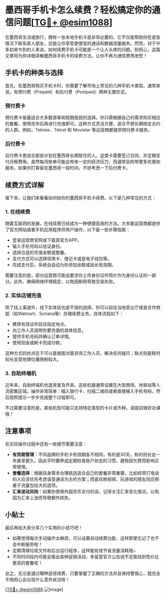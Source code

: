 # 墨西哥手机卡怎么续费？轻松搞定你的通信问题[[TG💪+ @esim1088](https://t.me/s/esim1088)]

在墨西哥生活或旅行，拥有一张本地手机卡是非常必要的。它不仅能帮助你在紧急情况下联系家人朋友，还能让你享受更便宜的通话和数据流量服务。然而，对于许多初来乍到的人来说，如何续费手机卡可能是一个让人头疼的问题。别担心，这篇文章将为你详细讲解墨西哥手机卡的续费方法，让你不再为通信费用发愁！

## 手机卡的种类与选择

首先，在墨西哥购买手机卡时，你需要了解市场上常见的几种手机卡类型。通常来说，有预付费（Prepaid）和后付费（Postpaid）两种主要形式。

### 预付费卡

预付费卡是最适合大多数游客和短期居民的选择。你只需根据自己的需求购买相应的套餐，使用完毕后再进行充值即可。这种方式灵活方便，适合不想长期绑定合约的人群。例如，Telmex、Telcel 和 Movistar 等运营商都提供预付费卡服务。

### 后付费卡

后付费卡更适合那些计划在墨西哥长期居住的人。这类卡需要签订合同，并定期支付月租费用。虽然每月账单可能会带来一定的经济压力，但通常会附带更多优惠和服务。如果你打算留在墨西哥一段时间，不妨考虑一下后付费卡。

## 续费方式详解

接下来，让我们来看看如何给你的墨西哥手机卡续费。以下是几种常见的方式：

### 1. 在线续费

随着互联网的发展，在线续费已经成为一种便捷高效的方法。大多数运营商都提供了官方网站或者手机应用程序供用户操作。以下是一些步骤指南：

- 登录运营商官网或下载其官方APP。
- 输入手机号码以验证身份。
- 选择合适的充值金额或套餐。
- 支付方式可以选择信用卡、借记卡或是电子钱包等。
- 完成支付后，系统会自动为你添加余额或延长有效期。

需要注意的是，部分运营商可能会要求你上传身份证件照片作为身份认证的一部分。此外，确保网络环境稳定，以免因断网导致交易失败。

### 2. 实体店铺充值

除了线上渠道外，线下实体店也是不错的选择。你可以前往当地营业厅或是合作商超（如Walmart、Soriana等）办理续费业务。具体流程如下：

- 携带有效证件前往指定地点。
- 向工作人员说明你要充值的具体信息。
- 提供手机号码并确认订单详情。
- 使用现金或刷卡完成付款。

这种方式的优点在于可以直接面对面咨询工作人员，解决任何疑问；缺点则是耗时较长且受地理位置限制较大。

### 3. 自助终端机

近年来，自助终端机也逐渐普及开来。这些机器通常设置在大型商场、地铁站等人流密集区域。操作非常简单：插入银行卡、扫描二维码或者直接输入手机号码，然后按照提示一步步完成整个过程即可。

不过需要注意的是，某些机型可能只支持特定类型的卡片或币种，请提前做好功课哦！

## 注意事项

在实际操作过程中还有一些细节需要注意：

- **有效期管理**：不同品牌的手机卡有效期各不相同，有的是30天，有的则长达一年甚至更久。因此平时要养成定期检查账户状态的习惯，避免因欠费而影响正常使用。
- **套餐选择**：根据自身需求合理挑选适合自己的套餐非常重要。比如经常打电话的人应该优先考虑语音通话为主的方案；而喜欢刷视频、玩游戏的朋友则应侧重于流量包较大的选项。
- **汇率波动风险**：如果你使用外国货币支付的话，记得关注汇率变化情况，以免因为汇率上涨而导致额外损失。

## 小贴士

最后再给大家分享几个实用的小技巧吧！

- 如果觉得每次手动操作太麻烦，可以设置自动续费功能，这样即使忘记了也不会中断服务啦！
- 定期清理垃圾文件和后台运行程序，这样能有效节省流量消耗哦~
- 不同时间段内可能会推出各种促销活动，多留意官方公告说不定能找到性价比更高的套餐呢！

总之，无论是通过哪种途径续费，只要掌握了正确的方法并且保持警惕心，就完全不用担心会出现什么意外状况啦！

[[TG💪+ @esim1088](https://t.me/s/esim1088) ![Image](https://i.postimg.cc/4NQfJmqS/Snipaste-2025-05-13-00-14-12.png)]